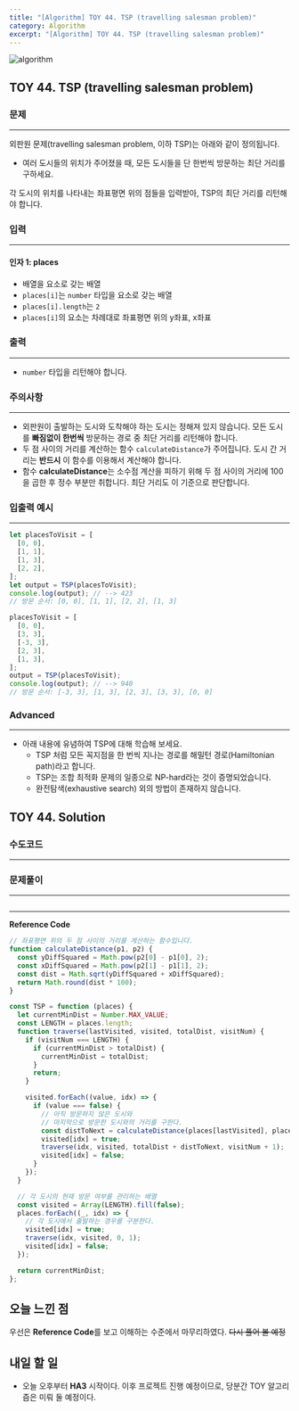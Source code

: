 ```yaml
---
title: "[Algorithm] TOY 44. TSP (travelling salesman problem)"
category: Algorithm
excerpt: "[Algorithm] TOY 44. TSP (travelling salesman problem)"
---
```


![algorithm](https://user-images.githubusercontent.com/83164003/131701318-f0ff36c4-1fcc-4f21-b978-18a9d8ec3386.jpg)
## TOY 44. TSP (travelling salesman problem)
### 문제
---
외판원 문제(travelling salesman problem, 이하 TSP)는 아래와 같이 정의됩니다.

- 여러 도시들의 위치가 주어졌을 때, 모든 도시들을 단 한번씩 방문하는 최단 거리를 구하세요.

각 도시의 위치를 나타내는 좌표평면 위의 점들을 입력받아, TSP의 최단 거리를 리턴해야 합니다.

### 입력
---
#### 인자 1: places
- 배열을 요소로 갖는 배열
- `places[i]`는 `number` 타입을 요소로 갖는 배열
- `places[i].length`는 `2`
- `places[i]`의 요소는 차례대로 좌표평면 위의 y좌표, x좌표


### 출력
---
- `number` 타입을 리턴해야 합니다.

### 주의사항
---
- 외판원이 출발하는 도시와 도착해야 하는 도시는 정해져 있지 않습니다. 모든 도시를 **빠짐없이 한번씩** 방문하는 경로 중 최단 거리를 리턴해야 합니다.
- 두 점 사이의 거리를 계산하는 함수 `calculateDistance`가 주어집니다. 도시 간 거리는 **반드시** 이 함수를 이용해서 계산해야 합니다.
- 함수 **calculateDistance**는 소수점 계산을 피하기 위해 두 점 사이의 거리에 100을 곱한 후 정수 부분만 취합니다. 최단 거리도 이 기준으로 판단합니다.


### 입출력 예시
---
```javascript
let placesToVisit = [
  [0, 0],
  [1, 1],
  [1, 3],
  [2, 2],
];
let output = TSP(placesToVisit);
console.log(output); // --> 423
// 방문 순서: [0, 0], [1, 1], [2, 2], [1, 3]

placesToVisit = [
  [0, 0],
  [3, 3],
  [-3, 3],
  [2, 3],
  [1, 3],
];
output = TSP(placesToVisit);
console.log(output); // --> 940
// 방문 순서: [-3, 3], [1, 3], [2, 3], [3, 3], [0, 0]

```
### Advanced
---

- 아래 내용에 유념하여 TSP에 대해 학습해 보세요.
  - TSP 처럼 모든 꼭지점을 한 번씩 지나는 경로를 해밀턴 경로(Hamiltonian path)라고 합니다.
  - TSP는 조합 최적화 문제의 일종으로 NP-hard라는 것이 증명되었습니다.
  - 완전탐색(exhaustive search) 외의 방법이 존재하지 않습니다.

## TOY 44. Solution
### 수도코드
---

### 문제풀이 
---

```javascript

```
--- 

**Reference Code**
```javascript
// 좌표평면 위의 두 점 사이의 거리를 계산하는 함수입니다.
function calculateDistance(p1, p2) {
  const yDiffSquared = Math.pow(p2[0] - p1[0], 2);
  const xDiffSquared = Math.pow(p2[1] - p1[1], 2);
  const dist = Math.sqrt(yDiffSquared + xDiffSquared);
  return Math.round(dist * 100);
}

const TSP = function (places) {
  let currentMinDist = Number.MAX_VALUE;
  const LENGTH = places.length;
  function traverse(lastVisited, visited, totalDist, visitNum) {
    if (visitNum === LENGTH) {
      if (currentMinDist > totalDist) {
        currentMinDist = totalDist;
      }
      return;
    }

    visited.forEach((value, idx) => {
      if (value === false) {
        // 아직 방문하지 않은 도시와
        // 마지막으로 방문한 도시와의 거리를 구한다.
        const distToNext = calculateDistance(places[lastVisited], places[idx]);
        visited[idx] = true;
        traverse(idx, visited, totalDist + distToNext, visitNum + 1);
        visited[idx] = false;
      }
    });
  }

  // 각 도시의 현재 방문 여부를 관리하는 배열
  const visited = Array(LENGTH).fill(false);
  places.forEach((_, idx) => {
    // 각 도시에서 출발하는 경우를 구분한다.
    visited[idx] = true;
    traverse(idx, visited, 0, 1);
    visited[idx] = false;
  });

  return currentMinDist;
};
```

## 오늘 느낀 점

우선은 **Reference Code**를 보고 이해하는 수준에서 마무리하였다.  ~~다시 풀어 볼 예정~~

## 내일 할 일
- 오늘 오후부터 **HA3** 시작이다. 이후 프로젝트 진행 예정이므로, 당분간 TOY 알고리즘은 미뤄 둘 예정이다.
